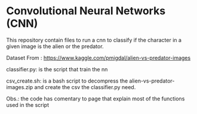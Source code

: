 # Convolutional Neural Networks (CNN)

This repository contain files to run a cnn to classify if the character in a given image is the alien or the predator.

Dataset From : https://www.kaggle.com/pmigdal/alien-vs-predator-images

classifier.py: is the script that train the nn

csv_create.sh: is a bash script to decompress the alien-vs-predator-images.zip and create the csv the classifier.py need.


Obs.: the code has comentary to page that explain most of the functions used in the script
